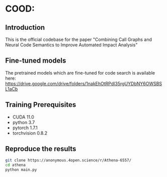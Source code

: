 # COOD: 

## Introduction
This is the official codebase for the paper "Combining Call Graphs and Neural Code Semantics to Improve Automated Impact Analysis"

## Fine-tuned models

The pretrained models which are fine-tuned for code search is available here: https://drive.google.com/drive/folders/1nakEhOtRPdI35rgUYDbNY6OWSBSL1aCb

## Training Prerequisites
- CUDA 11.0
- python 3.7
- pytorch 1.7.1
- torchvision 0.8.2

## Reproduce the results

```bash
git clone https://anonymous.4open.science/r/Athena-6557/
cd athena
python main.py
```
